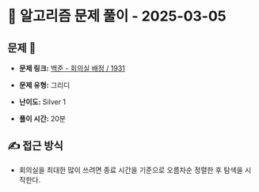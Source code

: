 # 📝 알고리즘 문제 풀이 - 2025-03-05

## 문제 📖

- **문제 링크:** [백준 - 회의실 배정 / 1931](https://www.acmicpc.net/problem/1931)

- **문제 유형:** 그리디

- **난이도:** Silver 1

- **풀이 시간:** 20분

## ✍ 접근 방식

- 회의실을 최대한 많이 쓰려면 종료 시간을 기준으로 오름차순 정렬한 후 탐색을 시작한다.
